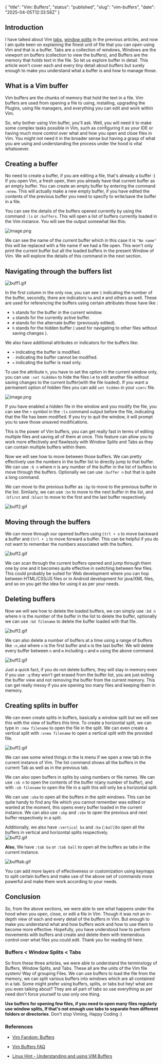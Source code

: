 {
  "title": "Vim: Buffers",
  "status": "published",
  "slug": "vim-buffers",
  "date": "2025-04-05T12:33:56Z"
}

<h2>Introduction</h2>
<p>I have talked about Vim <a href="https://mr-destructive.github.io/techstructive-blog/vim/2021/08/03/Vim-Tabs.html">tabs</a>,  <a href="https://mr-destructive.github.io/techstructive-blog/vim/2021/08/06/Vim-Window-Splits.html">window splits</a>  in the previous articles, and now I am quite keen on explaining the finest unit of file that you can open using Vim and that is a buffer. Tabs are a collection of windows, Windows are the viewport on buffers (collection to view the buffers), and Buffers are the memory that holds text in the file. So let us explore buffer in detail. This article won't cover each and every tiny detail about buffers but surely enough to make you understand what a buffer is and how to manage those.</p>
<h2>What is a Vim buffer</h2>
<p>Vim buffers are the chunks of memory that hold the text in a file. Vim buffers are used from opening a file to using, installing, upgrading the Plugins, using file managers, and everything you can edit and work within Vim.</p>
<p>So, why bother using Vim buffer, you'll ask. Well, you will need it to make some complex tasks possible in Vim, such as configuring it as your IDE or having much more control over what and how you open and close files in Vim. You might not need it in the broader sense but having a grasp of what you are using and understanding the process under the hood is vital whatsoever.</p>
<h2>Creating a buffer</h2>
<p>No need to create a buffer, if you are editing a file, that's already a buffer :) If you open Vim, a fresh open, then you already have that current buffer as an empty buffer. You can create an empty buffer by entering the command <code>:enew</code>. This will actually make a new empty buffer, if you have edited the contents of the previous buffer you need to specify to write/save the buffer in a file.</p>
<p>You can see the details of the buffers opened currently by using the command <code>:ls</code> or <code>:buffers</code>. This will open a list of buffers currently loaded in the Vim instance. You will see the output somewhat like this:</p>
<p><img src="https://cdn.hashnode.com/res/hashnode/image/upload/v1628681203173/qSSRrlB2J.png" alt="image.png"></p>
<p>We can see the name of the current buffer which in this case it is <code>&quot;No name&quot;</code> this will be replaced with a file name if we had a file open. This won't only print the current buffer but all the loaded buffers in the present Window of Vim. We will explore the details of this command in the next section.</p>
<h2>Navigating through the buffers list</h2>
<p><img src="https://cdn.hashnode.com/res/hashnode/image/upload/v1628681927410/t9DDPbDEs.gif" alt="buff1.gif"></p>
<p>In the first column in the only row, you can see <code>1</code> indicating the number of the buffer, secondly, there are indicators <code>%a</code> and <code>#</code> and others as well. These are used for referencing the buffers using certain attributes those have like :</p>
<ul>
<li><code>%</code> stands for the buffer in the current window.</li>
<li><code>a</code> stands for the currently active buffer.</li>
<li><code>#</code> stands for the alternate buffer (previously edited).</li>
<li><code>h</code> stands for the hidden buffer ( used for navigating to other files without saving changes ).</li>
</ul>
<p>We also have additional attributes or indicators for the buffers like:</p>
<ul>
<li><code>+</code> indicating the buffer is modified.</li>
<li><code>-</code> indicating the buffer cannot be modified.</li>
<li><code>=</code> indicating the buffer is read only.</li>
</ul>
<p>To use the attribute <code>h</code>, you have to set the option in the current window only, you can use <code>:set hiddden</code> to hide the files i.e to edit another file without saving changes to the current buffer(with the file loaded).  If you want a permanent option of hidden files you can add <code>set hidden</code> in your <code>vimrc</code> file.</p>
<p><img src="https://cdn.hashnode.com/res/hashnode/image/upload/v1628683076849/lWQ2ZEj0E.png" alt="image.png"></p>
<p>If you have enabled a hidden file in the window and you modify the file, you can see the <code>+</code> symbol in the <code>:ls</code> command output before the file, indicating that the file has been modified. If you try to quit the window, it will prompt you to save those unsaved modifications.</p>
<p>This is the power of Vim buffers, you can get really fast in terms of editing multiple files and saving all of them at once. This feature can allow you to work more effectively and flawlessly with Window Splits and Tabs as they can contain multiple buffers within them.</p>
<p>Now we will see how to move between those buffers. We can pretty effectively use the numbers in the buffer list to directly jump to that buffer. We can use <code>:b n</code> where n is any number of the buffer in the list of buffers to move through the buffers. Optionally we can use <code>:buffer n</code> but that is quite a long command.</p>
<p>We can move to the previous buffer as <code>:bp</code>  to move to the previous buffer in the list. Similarly, we can use <code>:bn</code> to move to the next buffer in the list, and <code>:bfirst</code> and <code>:blast</code> to move to the first and the last buffer respectively.</p>
<p><img src="https://cdn.hashnode.com/res/hashnode/image/upload/v1628684713072/QzqBC99NV.gif" alt="buff2.gif"></p>
<h2>Moving through the buffers</h2>
<p>We can move through our opened buffers using <code>Ctrl + o</code> to move backward a buffer and <code>Ctrl + i</code> to move forward a buffer. This can be helpful if you do not want to remember the numbers associated with the buffers.</p>
<p><img src="https://cdn.hashnode.com/res/hashnode/image/upload/v1628689030442/KNDDAlJpN.gif" alt="buff2.gif"></p>
<p>We can scan through the current buffers opened and jump through them one by one and it becomes quite effective in switching between few files. This could probably be suited for Web development where you can hop between HTML/CSS/JS files or in Android development for java/XML files, and so on you get the idea for using it as per your needs.</p>
<h2>Deleting buffers</h2>
<p>Now we will see how to delete the loaded buffers, we can simply use <code>:bd n</code> where n is the number of the buffer in the list to delete the buffer, optionally we can use <code>:bd filename</code> to delete the buffer loaded with that file.</p>
<p><img src="https://cdn.hashnode.com/res/hashnode/image/upload/v1628685481565/m4bBHPf5C.gif" alt="buff2.gif"></p>
<p>We can also delete a number of buffers at a time using a range of buffers like <code>:n,mbd</code> where <code>n</code> is the first buffer and <code>m</code> is the last buffer. We will delete every buffer between <code>n</code> and <code>m</code> including <code>n</code> and <code>m</code> using the above command.</p>
<p><img src="https://cdn.hashnode.com/res/hashnode/image/upload/v1628685657441/s4rJ_CRRQ.gif" alt="buff2.gif"></p>
<p>Just a quick fact, if you do not delete buffers, they will stay in memory even if you use <code>:q</code> they won't get erased from the buffer list, you are just exiting the buffer view and not removing the buffer from the current memory. This can get really messy if you are opening too many files and keeping them in memory.</p>
<h2>Creating splits in buffer</h2>
<p>We can even create splits in buffers, basically a window split but we will see this with the view of buffers this time. To create a horizontal split, we can type in <code>:new filename</code> to open the file in the split. We can even create a vertical split with <code>:vnew filename</code> to open a vertical split with the provided file.</p>
<p><img src="https://cdn.hashnode.com/res/hashnode/image/upload/v1628686386964/O2HhFqaKa2.gif" alt="buff2.gif"></p>
<p>We can see some wired things in the ls menu if we open a new tab in the current instance of Vim. The list command shows all the buffers in the current Tab as well as in the previous tab.</p>
<p>We can also open buffers in splits by using numbers or file names. We can use <code>:sb n</code> to open the contents of the buffer n(any number of buffer), and with <code>:sb filename</code> to open the file in a split this will only be a horizontal split.</p>
<p>We can use <code>:sba</code> to open all the buffers in the split windows. This can be quite handy to find any file which you cannot remember was edited or wanted at the moment, this opens every buffer loaded in the current instance. We can also use <code>:sbp</code> and <code>:sbn</code> to open the previous and next buffer respectively in a split.</p>
<p>Additionally, we also have <code>:vertical ba</code> and <code>:ba</code> (<code>:ball</code>)to open all the buffers in vertical and horizontal splits respectively.<br>
<img src="https://cdn.hashnode.com/res/hashnode/image/upload/v1628693311069/5y_xbPho7.gif" alt="buff2.gif"></p>
<p><strong>Also</strong>, We have <code>:tab ba</code> or <code>:tab ball</code> to open all the buffers as tabs in the current instance.</p>
<p><img src="https://cdn.hashnode.com/res/hashnode/image/upload/v1628693521966/f1RKu4JwM.gif" alt="bufftab.gif"></p>
<p>You can add more layers of effectiveness or customization using keymaps to split certain buffers and make use of the above set of commands more powerful and make them work according to your needs.</p>
<h2>Conclusion</h2>
<p>So, from the above sections, we were able to see what happens under the hood when you open, close, or edit a file in Vim. Though it was not an in-depth view of each and every detail of the buffers in Vim. But enough to make you understand what and how buffers work and how to use them to become more effective. Hopefully, you have understood how to perform movements with buffers and create and delete them with tremendous control over what files you could edit. Thank you for reading till here.</p>
<h3>Buffers &lt; Window Splits &lt; Tabs</h3>
<p>So from these three articles, we were able to understand the terminology of Buffers, Window Splits, and Tabs. These all are the units of the Vim file system/ Way of grouping Files. We can use buffers to load the file from the memory, we can split various buffers into windows which are all contained in a tab. Some might prefer using buffers, splits, or tabs but hey! what are you even talking about? They are all part of tabs so use everything as per need don't force yourself to use only one thing.</p>
<p><strong>Use buffers for opening few files, if you need to open many files regularly use window splits, If that's not enough use tabs to separate from different folders or directories</strong>. Don't stop Viming, Happy Coding :)</p>
<h3>References</h3>
<ul>
<li>
<p><a href="https://vim.fandom.com/wiki/Buffers">Vim Fandom: Buffers</a></p>
</li>
<li>
<p><a href="https://vim.fandom.com/wiki/Vim_buffer_FAQ">Vim Buffers FAQ</a></p>
</li>
<li>
<p><a href="https://linuxhint.com/how_vim_buffers_work/">Linux Hint - Understanding and using VIM Buffers </a></p>
</li>
</ul>
